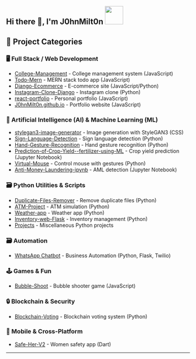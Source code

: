   Hi there 👋, I'm J0hnMilt0n 
  <a href="https://J0hnMilt0n.github.io">
    <img height="50px" src="https://github.githubassets.com/assets/GitHub-Mark-ea2971cee799.png"/>
  </a>
---

## 🚀 Project Categories

### 🖥️ Full Stack / Web Development
- [College-Management](https://github.com/J0hnMilt0n/College-Management) - College management system (JavaScript)
- [Todo-Mern](https://github.com/J0hnMilt0n/Todo-Mern) - MERN stack todo app (JavaScript)
- [Django-Ecommerce](https://github.com/J0hnMilt0n/Django-Ecommerce) - E-commerce site (JavaScript/Python)
- [Instagram-Clone-Django](https://github.com/J0hnMilt0n/Instagram-Clone-Django) - Instagram clone (Python)
- [react-portfolio](https://github.com/J0hnMilt0n/react-portfolio) - Personal portfolio (JavaScript)
- [J0hnMilt0n.github.io](https://github.com/J0hnMilt0n/J0hnMilt0n.github.io) - Portfolio website (JavaScript)

### 🤖 Artificial Intelligence (AI) & Machine Learning (ML)
- [stylegan3-image-generator](https://github.com/J0hnMilt0n/stylegan3-image-generator) - Image generation with StyleGAN3 (CSS)
- [Sign-Language-Detection](https://github.com/J0hnMilt0n/Sign-Language-Detection) - Sign language detection (Python)
- [Hand-Gesture-Recognition](https://github.com/J0hnMilt0n/Hand-Gesture-Recognition) - Hand gesture recognition (Python)
- [Prediction-of-Crop-Yield--fertilizer-using-ML](https://github.com/J0hnMilt0n/Prediction-of-Crop-Yield--fertilizer-using-ML) - Crop yield prediction (Jupyter Notebook)
- [Virtual-Mouse](https://github.com/J0hnMilt0n/Virtual-Mouse) - Control mouse with gestures (Python)
- [Anti-Money-Laundering-ipynb](https://github.com/J0hnMilt0n/Anti-Money-Laundering-ipynb) - AML detection (Jupyter Notebook)

### 🗃️ Python Utilities & Scripts
- [Duplicate-Files-Remover](https://github.com/J0hnMilt0n/Duplicate-Files-Remover) - Remove duplicate files (Python)
- [ATM-Project](https://github.com/J0hnMilt0n/ATM-Project) - ATM simulation (Python)
- [Weather-app](https://github.com/J0hnMilt0n/Weather-app) - Weather app (Python)
- [Inventory-web-Flask](https://github.com/J0hnMilt0n/Inventory-web-Flask) - Inventory management (Python)
- [Projects](https://github.com/J0hnMilt0n/Projects) - Miscellaneous Python projects

### 🗃️ Automation
- [WhatsApp Chatbot](https://github.com/J0hnMilt0n/Whatsapp-Chatbot) - Business Automation (Python, Flask, Twilio)

### 🕹️ Games & Fun
- [Bubble-Shoot](https://github.com/J0hnMilt0n/Bubble-Shoot) - Bubble shooter game (JavaScript)

### 🔒 Blockchain & Security
- [Blockchain-Voting](https://github.com/J0hnMilt0n/Blockchain-Voting) - Blockchain voting system (Python)

### 📱 Mobile & Cross-Platform
- [Safe-Her-V2](https://github.com/J0hnMilt0n/Safe-Her-V2) - Women safety app (Dart)

---
<!--
- 🔭 I’m currently working on ...
- 🌱 I’m currently learning ...
- 👯 I’m looking to collaborate on ...
- 🤔 I’m looking for help with ...
- 💬 Ask me about ...
- 📫 How to reach me: ...
- 😄 Pronouns: ...
- ⚡ Fun fact: ...
-->
